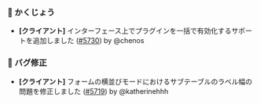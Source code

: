 ### 🚀 かくじょう

- **[クライアント]** インターフェース上でプラグインを一括で有効化するサポートを追加しました ([#5730](https://github.com/nocobase/nocobase/pull/5730)) by @chenos

### 🐛 バグ修正

- **[クライアント]** フォームの横並びモードにおけるサブテーブルのラベル幅の問題を修正しました ([#5719](https://github.com/nocobase/nocobase/pull/5719)) by @katherinehhh
